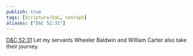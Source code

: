 ```yaml
---
publish: true
tags: [Scripture/DaC, noGraph]
aliases: ["D&C 52:31"]
---
```

[D&C 52:31](https://churchofjesuschrist.org/study/scriptures/dc-testament/dc/52?lang=eng&id=p31#p31) Let my servants Wheeler Baldwin and William Carter also take their journey.
